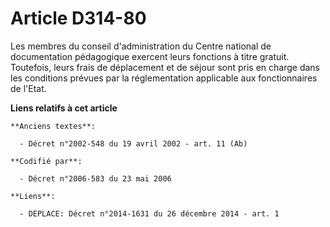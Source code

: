 # Article D314-80

Les membres du conseil d'administration du Centre national de documentation pédagogique exercent leurs fonctions à titre
gratuit. Toutefois, leurs frais de déplacement et de séjour sont pris en charge dans les conditions prévues par la
réglementation applicable aux fonctionnaires de l'Etat.

**Liens relatifs à cet article**

	**Anciens textes**:

	  - Décret n°2002-548 du 19 avril 2002 - art. 11 (Ab)

	**Codifié par**:

	  - Décret n°2006-583 du 23 mai 2006

	**Liens**:

	  - DEPLACE: Décret n°2014-1631 du 26 décembre 2014 - art. 1
